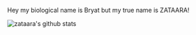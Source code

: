 
Hey my biological name is Bryat but my true name is ZATAARA!


![zataara's github stats](https://github-readme-stats.vercel.app/api?username=zataara&count_private=true&show_icons=true&theme=midnight-purple)

